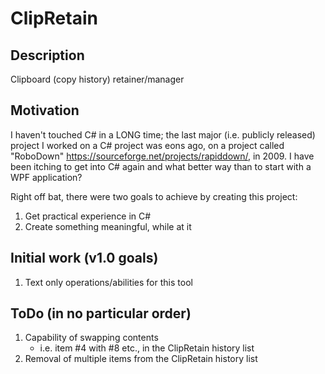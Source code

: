# ClipRetain
## Description
Clipboard (copy history) retainer/manager

## Motivation
I haven't touched C# in a LONG time; the last major (i.e. publicly released) project I worked on a C# project was eons ago, on a project called "RoboDown" https://sourceforge.net/projects/rapiddown/, in 2009. I have been itching to get into C# again and what better way than to start with a WPF application?

Right off bat, there were two goals to achieve by creating this project:
 1. Get practical experience in C#
 2. Create something meaningful, while at it

## Initial work (v1.0 goals)
1. Text only operations/abilities for this tool

## ToDo (in no particular order)
1. Capability of swapping contents
   - i.e. item #4 with #8 etc., in the ClipRetain history list
2. Removal of multiple items from the ClipRetain history list